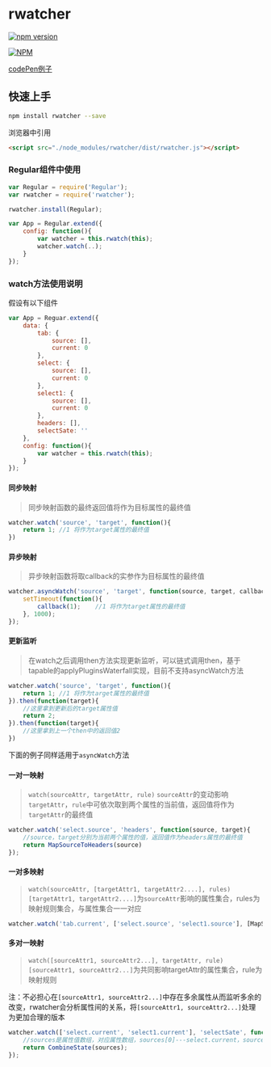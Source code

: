 # rwatcher

[![npm version](https://badge.fury.io/js/rwatcher.svg)](https://badge.fury.io/js/rwatcher)

[![NPM](https://nodei.co/npm/rwatcher.png)](https://nodei.co/npm/rwatcher/)

[codePen例子][1]

## 快速上手
```bash
npm install rwatcher --save
```

浏览器中引用
```html
<script src="./node_modules/rwatcher/dist/rwatcher.js"></script>
```

### Regular组件中使用
```js
var Regular = require('Regular');
var rwatcher = require('rwatcher');

rwatcher.install(Regular);

var App = Regular.extend({
    config: function(){
        var watcher = this.rwatch(this);
        watcher.watch(..);
    }
});
```

### watch方法使用说明
假设有以下组件
```js
var App = Reguar.extend({
    data: {
        tab: {
            source: [],
            current: 0
        },
        select: {
            source: [],
            current: 0
        },
        select1: {
            source: [],
            current: 0
        },
        headers: [],
        selectSate: ''
    },
    config: function(){
        var watcher = this.rwatch(this);
    }
});
```
#### 同步映射
> 同步映射函数的最终返回值将作为目标属性的最终值

```js
watcher.watch('source', 'target', function(){
    return 1; //1 将作为target属性的最终值
})
```

#### 异步映射
> 异步映射函数将取callback的实参作为目标属性的最终值

```js
watcher.asyncWatch('source', 'target', function(source, target, callback){
    setTimeout(function(){
        callback(1);    //1 将作为target属性的最终值
    }, 1000);
});
```

#### 更新监听
> 在watch之后调用then方法实现更新监听，可以链式调用then，基于tapable的applyPluginsWaterfall实现，目前不支持asyncWatch方法

```js
watcher.watch('source', 'target', function(){
    return 1; //1 将作为target属性的最终值
}).then(function(target){
    //这里拿到更新后的target属性值
    return 2;
}).then(function(target){
    //这里拿到上一个then中的返回值2
})
```


下面的例子同样适用于``asyncWatch``方法

#### 一对一映射
> ``watch(sourceAttr, targetAttr, rule)``
``sourceAttr``的变动影响``targetAttr``，``rule``中可依次取到两个属性的当前值，返回值将作为``targetAttr``的最终值

```js
watcher.watch('select.source', 'headers', function(source, target){
    //source，target分别为当前两个属性的值，返回值作为headers属性的最终值
    return MapSourceToHeaders(source)
});
```

#### 一对多映射
> ``watch(sourceAttr, [targetAttr1, targetAttr2....], rules)``
``[targetAttr1, targetAttr2....]``为``sourceAttr``影响的属性集合，rules为映射规则集合，与属性集合一一对应

```js
watcher.watch('tab.current', ['select.source', 'select1.source'], [MapSelect, MapSelect1]);
```

#### 多对一映射
> ``watch([sourceAttr1, sourceAttr2...], targetAttr, rule)``
``[sourceAttr1, sourceAttr2...]``为共同影响targetAttr的属性集合，rule为映射规则

注：不必担心在``[sourceAttr1, sourceAttr2...]``中存在多余属性从而监听多余的改变，rwatcher会分析属性间的关系，将``[sourceAttr1, sourceAttr2...]``处理为更加合理的版本
```js
watcher.watch(['select.current', 'select1.current'], 'selectSate', function(sources, target){
    //sources是属性值数组，对应属性数组，sources[0]---select.current，sources[1]---select1.current
    return CombineState(sources);
});
```


  [1]: https://codepen.io/jabbla/pen/rGeodQ